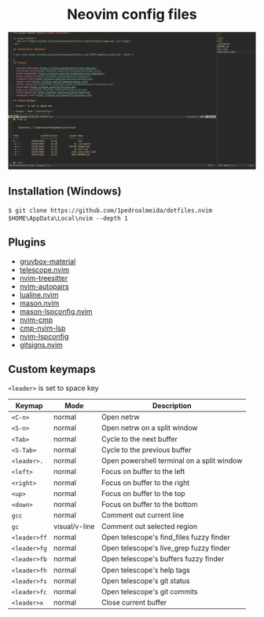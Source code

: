 <h1 align="center">Neovim config files</h1>

<p align="center">
  <img src="https://github.com/1pedroalmeida/dotfiles.nvim/blob/main/image.png" alt="image">
</p>

## Installation (Windows)
```
$ git clone https://github.com/1pedroalmeida/dotfiles.nvim $HOME\AppData\Local\nvim --depth 1
```

## Plugins

- [gruvbox-material](https://github.com/sainnhe/gruvbox-material)
- [telescope.nvim](https://github.com/nvim-telescope/telescope.nvim)
- [nvim-treesitter](https://github.com/nvim-treesitter/nvim-treesitter)
- [nvim-autopairs](https://github.com/windwp/nvim-autopairs)
- [lualine.nvim](https://github.com/nvim-lualine/lualine.nvim)
- [mason.nvim](https://github.com/williamboman/mason.nvim)
- [mason-lspconfig.nvim](https://github.com/williamboman/mason-lspconfig.nvim)
- [nvim-cmp](https://github.com/hrsh7th/nvim-cmp)
- [cmp-nvim-lsp](https://github.com/hrsh7th/cmp-nvim-lsp)
- [nvim-lspconfig](https://github.com/neovim/nvim-lspconfig)
- [gitsigns.nvim](https://github.com/lewis6991/gitsigns.nvim)

## Custom keymaps

`<leader>` is set to space key

| Keymap | Mode | Description |
| ------ | ------ | ------ |
| `<C-n>` | normal | Open netrw |
| `<S-n>` | normal | Open netrw on a split window |
| `<Tab>` | normal | Cycle to the next buffer |
| `<S-Tab>` | normal | Cycle to the previous buffer |
| `<leader>.` | normal | Open powershell terminal on a split window |
| `<left>` | normal | Focus on buffer to the left |
| `<right>` | normal | Focus on buffer to the right |
| `<up>` | normal | Focus on buffer to the top |
| `<down>` | normal | Focus on buffer to the bottom |
| `gcc` | normal | Comment out current line |
| `gc` | visual/v-line | Comment out selected region |
| `<leader>ff` | normal | Open telescope's find_files fuzzy finder |
| `<leader>fg` | normal | Open telescope's live_grep fuzzy finder |
| `<leader>fb` | normal | Open telescope's buffers fuzzy finder |
| `<leader>fh` | normal | Open telescope's help tags |
| `<leader>fs` | normal | Open telescope's git status |
| `<leader>fc` | normal | Open telescope's git commits |
| `<leader>x` | normal | Close current buffer |
